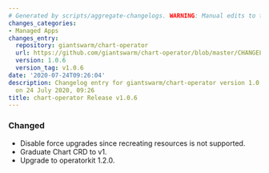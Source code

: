 ```yaml
---
# Generated by scripts/aggregate-changelogs. WARNING: Manual edits to this files will be overwritten.
changes_categories:
- Managed Apps
changes_entry:
  repository: giantswarm/chart-operator
  url: https://github.com/giantswarm/chart-operator/blob/master/CHANGELOG.md#106---2020-07-24
  version: 1.0.6
  version_tag: v1.0.6
date: '2020-07-24T09:26:04'
description: Changelog entry for giantswarm/chart-operator version 1.0.6, published
  on 24 July 2020, 09:26
title: chart-operator Release v1.0.6
---
```


### Changed
- Disable force upgrades since recreating resources is not supported.
- Graduate Chart CRD to v1.
- Upgrade to operatorkit 1.2.0.
